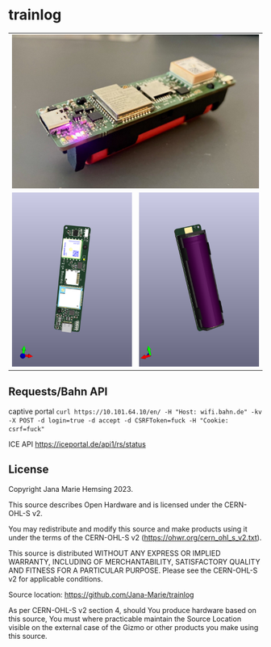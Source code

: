 # trainlog

<table>
  <tbody>
    <tr>
      <td colspan="2">
        <img src="p1.jpg"/>
      </td>
  </tr>
  <tr>
      <td>
        <img src="trainlog_front.png"/>
      </td>
      <td>
        <img src="trainlog_back.png"/>
      </td>
    </tr>
  </tbody>
</table>


## Requests/Bahn API

captive portal
`curl https://10.101.64.10/en/ -H "Host: wifi.bahn.de" -kv -X POST -d login=true -d accept -d CSRFToken=fuck -H "Cookie: csrf=fuck"`

ICE API
https://iceportal.de/api1/rs/status

## License

Copyright Jana Marie Hemsing 2023.

This source describes Open Hardware and is licensed under the CERN-OHL-S v2.

You may redistribute and modify this source and make products using it under the terms of the CERN-OHL-S v2 (https://ohwr.org/cern_ohl_s_v2.txt).

This source is distributed WITHOUT ANY EXPRESS OR IMPLIED WARRANTY, INCLUDING OF MERCHANTABILITY, SATISFACTORY QUALITY AND FITNESS FOR A PARTICULAR PURPOSE. Please see the CERN-OHL-S v2 for applicable conditions.

Source location: https://github.com/Jana-Marie/trainlog

As per CERN-OHL-S v2 section 4, should You produce hardware based on this source, You must where practicable maintain the Source Location visible on the external case of the Gizmo or other products you make using this source.
